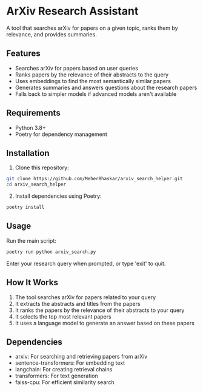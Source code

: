 
# ArXiv Research Assistant

A tool that searches arXiv for papers on a given topic, ranks them by relevance, and provides summaries.

## Features

- Searches arXiv for papers based on user queries
- Ranks papers by the relevance of their abstracts to the query
- Uses embeddings to find the most semantically similar papers
- Generates summaries and answers questions about the research papers
- Falls back to simpler models if advanced models aren't available

## Requirements

- Python 3.8+
- Poetry for dependency management

## Installation

1. Clone this repository:
```bash
git clone https://github.com/MeherBhaskar/arxiv_search_helper.git
cd arxiv_search_helper
```

2. Install dependencies using Poetry:
```bash
poetry install
```

## Usage

Run the main script:
```bash
poetry run python arxiv_search.py
```

Enter your research query when prompted, or type 'exit' to quit.

## How It Works

1. The tool searches arXiv for papers related to your query
2. It extracts the abstracts and titles from the papers
3. It ranks the papers by the relevance of their abstracts to your query
4. It selects the top most relevant papers
5. It uses a language model to generate an answer based on these papers

## Dependencies

- arxiv: For searching and retrieving papers from arXiv
- sentence-transformers: For embedding text
- langchain: For creating retrieval chains
- transformers: For text generation
- faiss-cpu: For efficient similarity search
